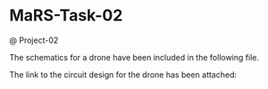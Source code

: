 # MaRS-Task-02
@ Project-02

The schematics for a drone have been included in the following file.

The link to the circuit design for the drone has been attached:
